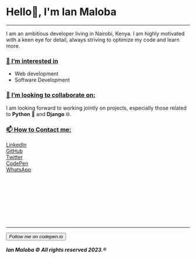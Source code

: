 <!DOCTYPE html>
<html>
<head>
  <title>Ian Maloba - Developer</title>
</head>
<body>
  <h1>Hello👋, I'm Ian Maloba</h1>
  <hr>
  <p>
    I am an ambitious developer living in Nairobi, Kenya. I am highly motivated with a keen eye for detail, always striving to optimize my code and learn more.
  </p>
  <div class="interests">
    <h3><u>👀 I’m interested in</u></h3>
    <ul>
      <li>Web development</li>
      <li>Software Development</li>
    </ul>
  </div>
  
  <div class="collaborative-work">
    <h3><u>💞️ I’m looking to collaborate on:</u></h3>
    <p>I am looking forward to working jointly on projects, especially those related to <b>Python</b> 🐍 and <b>Django</b> 🌐.</p>
  </div>
  
  <div class="contact">
    <h3><u>📫 How to Contact me:</u></h3>
    <div class="d-flex justify-content-center mt-3">
      <div class="mx-2">
        <a href="https://www.linkedin.com/in/ianmalobamwakha" target="_blank">LinkedIn</a>
      </div>
      <div class="mx-2">
        <a href="https://github.com/IanMalobaMwakha" target="_blank">GitHub</a>
      </div>
      <div class="mx-2">
        <a href="https://twitter.com/IanMwakha" target="_blank">Twitter</a>
      </div>
      <div class="mx-2">
        <a href="https://codepen.io/ianmalobamwakha/pens/public" target="_blank">CodePen</a>
      </div>
      <div class="mx-2">
        <a href="https://wa.link/9swn5e" target="_blank">WhatsApp</a>
      </div>
    </div>
  </div>
  <br><br><br><br><br><br><br><br><hr>
  <a href="https://codepen.io/ianmalobamwakha/pens/public" target="_blank"><button><em>Follow me on codepen.io</em></button></a>
  <br><br>
  <em><b>Ian Maloba © All rights reserved 2023.®</b></em>
</body>
</html>
